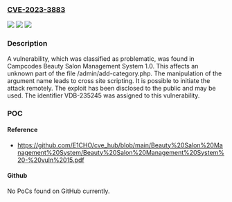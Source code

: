 ### [CVE-2023-3883](https://cve.mitre.org/cgi-bin/cvename.cgi?name=CVE-2023-3883)
![](https://img.shields.io/static/v1?label=Product&message=Beauty%20Salon%20Management%20System&color=blue)
![](https://img.shields.io/static/v1?label=Version&message=%3D%201.0%20&color=brighgreen)
![](https://img.shields.io/static/v1?label=Vulnerability&message=CWE-79%20Cross%20Site%20Scripting&color=brighgreen)

### Description

A vulnerability, which was classified as problematic, was found in Campcodes Beauty Salon Management System 1.0. This affects an unknown part of the file /admin/add-category.php. The manipulation of the argument name leads to cross site scripting. It is possible to initiate the attack remotely. The exploit has been disclosed to the public and may be used. The identifier VDB-235245 was assigned to this vulnerability.

### POC

#### Reference
- https://github.com/E1CHO/cve_hub/blob/main/Beauty%20Salon%20Management%20System/Beauty%20Salon%20Management%20System%20-%20vuln%2015.pdf

#### Github
No PoCs found on GitHub currently.

